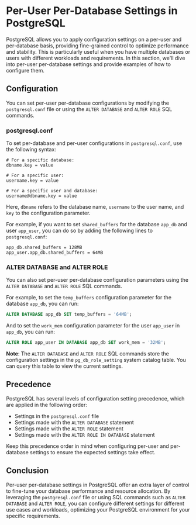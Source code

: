 # Per-User Per-Database Settings in PostgreSQL

PostgreSQL allows you to apply configuration settings on a per-user and per-database basis, providing fine-grained control to optimize performance and stability. This is particularly useful when you have multiple databases or users with different workloads and requirements. In this section, we'll dive into per-user per-database settings and provide examples of how to configure them.

## Configuration

You can set per-user per-database configurations by modifying the `postgresql.conf` file or using the `ALTER DATABASE` and `ALTER ROLE` SQL commands.

### postgresql.conf

To set per-database and per-user configurations in `postgresql.conf`, use the following syntax:

```
# For a specific database:
dbname.key = value

# For a specific user:
username.key = value

# For a specific user and database:
username@dbname.key = value
```

Here, `dbname` refers to the database name, `username` to the user name, and `key` to the configuration parameter.

For example, if you want to set `shared_buffers` for the database `app_db` and user `app_user`, you can do so by adding the following lines to `postgresql.conf`:

```
app_db.shared_buffers = 128MB
app_user.app_db.shared_buffers = 64MB
```

### ALTER DATABASE and ALTER ROLE

You can also set per-user per-database configuration parameters using the `ALTER DATABASE` and `ALTER ROLE` SQL commands. 

For example, to set the `temp_buffers` configuration parameter for the database `app_db`, you can run:

```sql
ALTER DATABASE app_db SET temp_buffers = '64MB';
```

And to set the `work_mem` configuration parameter for the user `app_user` in `app_db`, you can run:

```sql
ALTER ROLE app_user IN DATABASE app_db SET work_mem = '32MB';
```

**Note**: The `ALTER DATABASE` and `ALTER ROLE` SQL commands store the configuration settings in the `pg_db_role_setting` system catalog table. You can query this table to view the current settings.

## Precedence

PostgreSQL has several levels of configuration setting precedence, which are applied in the following order:

- Settings in the `postgresql.conf` file
- Settings made with the `ALTER DATABASE` statement
- Settings made with the `ALTER ROLE` statement
- Settings made with the `ALTER ROLE IN DATABASE` statement

Keep this precedence order in mind when configuring per-user and per-database settings to ensure the expected settings take effect.

## Conclusion

Per-user per-database settings in PostgreSQL offer an extra layer of control to fine-tune your database performance and resource allocation. By leveraging the `postgresql.conf` file or using SQL commands such as `ALTER DATABASE` and `ALTER ROLE`, you can configure different settings for different use cases and workloads, optimizing your PostgreSQL environment for your specific requirements.